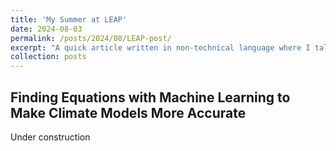 ```yaml
---
title: 'My Summer at LEAP'
date: 2024-08-03
permalink: /posts/2024/08/LEAP-post/
excerpt: "A quick article written in non-technical language where I talk about the research my group and I did at LEAP over the summer (and why it matters). <br/><img src='/images/parametrize.jpg' width='500'>"
collection: posts
---
```


Finding Equations with Machine Learning to Make Climate Models More Accurate  
------

Under construction